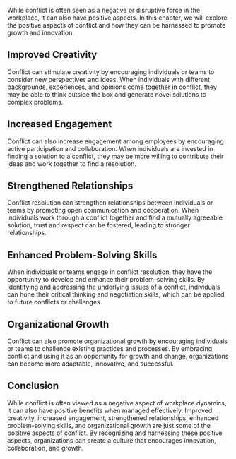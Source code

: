 
While conflict is often seen as a negative or disruptive force in the workplace, it can also have positive aspects. In this chapter, we will explore the positive aspects of conflict and how they can be harnessed to promote growth and innovation.

Improved Creativity
-------------------

Conflict can stimulate creativity by encouraging individuals or teams to consider new perspectives and ideas. When individuals with different backgrounds, experiences, and opinions come together in conflict, they may be able to think outside the box and generate novel solutions to complex problems.

Increased Engagement
--------------------

Conflict can also increase engagement among employees by encouraging active participation and collaboration. When individuals are invested in finding a solution to a conflict, they may be more willing to contribute their ideas and work together to find a resolution.

Strengthened Relationships
--------------------------

Conflict resolution can strengthen relationships between individuals or teams by promoting open communication and cooperation. When individuals work through a conflict together and find a mutually agreeable solution, trust and respect can be fostered, leading to stronger relationships.

Enhanced Problem-Solving Skills
-------------------------------

When individuals or teams engage in conflict resolution, they have the opportunity to develop and enhance their problem-solving skills. By identifying and addressing the underlying issues of a conflict, individuals can hone their critical thinking and negotiation skills, which can be applied to future conflicts or challenges.

Organizational Growth
---------------------

Conflict can also promote organizational growth by encouraging individuals or teams to challenge existing practices and processes. By embracing conflict and using it as an opportunity for growth and change, organizations can become more adaptable, innovative, and successful.

Conclusion
----------

While conflict is often viewed as a negative aspect of workplace dynamics, it can also have positive benefits when managed effectively. Improved creativity, increased engagement, strengthened relationships, enhanced problem-solving skills, and organizational growth are just some of the positive aspects of conflict. By recognizing and harnessing these positive aspects, organizations can create a culture that encourages innovation, collaboration, and growth.
